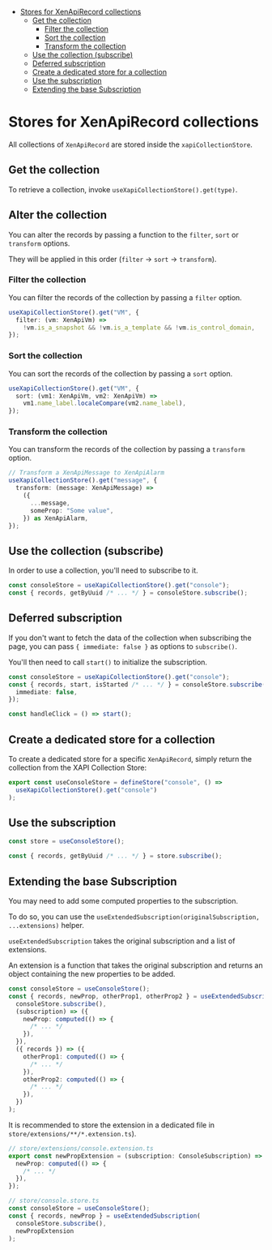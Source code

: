 <!-- TOC -->

- [Stores for XenApiRecord collections](#stores-for-xenapirecord-collections)
  - [Get the collection](#get-the-collection)
    - [Filter the collection](#filter-the-collection)
    - [Sort the collection](#sort-the-collection)
    - [Transform the collection](#transform-the-collection)
  - [Use the collection (subscribe)](#use-the-collection-subscribe)
  - [Deferred subscription](#deferred-subscription)
  - [Create a dedicated store for a collection](#create-a-dedicated-store-for-a-collection)
  - [Use the subscription](#use-the-subscription)
  - [Extending the base Subscription](#extending-the-base-subscription)
  <!-- TOC -->

# Stores for XenApiRecord collections

All collections of `XenApiRecord` are stored inside the `xapiCollectionStore`.

## Get the collection

To retrieve a collection, invoke `useXapiCollectionStore().get(type)`.

## Alter the collection

You can alter the records by passing a function to the `filter`, `sort` or `transform` options.

They will be applied in this order (`filter` -> `sort` -> `transform`).

### Filter the collection

You can filter the records of the collection by passing a `filter` option.

```typescript
useXapiCollectionStore().get("VM", {
  filter: (vm: XenApiVm) =>
    !vm.is_a_snapshot && !vm.is_a_template && !vm.is_control_domain,
});
```

### Sort the collection

You can sort the records of the collection by passing a `sort` option.

```typescript
useXapiCollectionStore().get("VM", {
  sort: (vm1: XenApiVm, vm2: XenApiVm) =>
    vm1.name_label.localeCompare(vm2.name_label),
});
```

### Transform the collection

You can transform the records of the collection by passing a `transform` option.

```typescript
// Transform a XenApiMessage to XenApiAlarm
useXapiCollectionStore().get("message", {
  transform: (message: XenApiMessage) =>
    ({
      ...message,
      someProp: "Some value",
    }) as XenApiAlarm,
});
```

## Use the collection (subscribe)

In order to use a collection, you'll need to subscribe to it.

```typescript
const consoleStore = useXapiCollectionStore().get("console");
const { records, getByUuid /* ... */ } = consoleStore.subscribe();
```

## Deferred subscription

If you don't want to fetch the data of the collection when subscribing the page, you can pass `{ immediate: false }` as
options to `subscribe()`.

You'll then need to call `start()` to initialize the subscription.

```typescript
const consoleStore = useXapiCollectionStore().get("console");
const { records, start, isStarted /* ... */ } = consoleStore.subscribe({
  immediate: false,
});

const handleClick = () => start();
```

## Create a dedicated store for a collection

To create a dedicated store for a specific `XenApiRecord`, simply return the collection from the XAPI Collection Store:

```typescript
export const useConsoleStore = defineStore("console", () =>
  useXapiCollectionStore().get("console")
);
```

## Use the subscription

```typescript
const store = useConsoleStore();

const { records, getByUuid /* ... */ } = store.subscribe();
```

## Extending the base Subscription

You may need to add some computed properties to the subscription.

To do so, you can use the `useExtendedSubscription(originalSubscription, ...extensions)` helper.

`useExtendedSubscription` takes the original subscription and a list of extensions.

An extension is a function that takes the original subscription and returns an object containing the new properties to
be added.

```typescript
const consoleStore = useConsoleStore();
const { records, newProp, otherProp1, otherProp2 } = useExtendedSubscription(
  consoleStore.subscribe(),
  (subscription) => ({
    newProp: computed(() => {
      /* ... */
    }),
  }),
  ({ records }) => ({
    otherProp1: computed(() => {
      /* ... */
    }),
    otherProp2: computed(() => {
      /* ... */
    }),
  })
);
```

It is recommended to store the extension in a dedicated file in `store/extensions/**/*.extension.ts`).

```typescript
// store/extensions/console.extension.ts
export const newPropExtension = (subscription: ConsoleSubscription) => ({
  newProp: computed(() => {
    /* ... */
  }),
});

// store/console.store.ts
const consoleStore = useConsoleStore();
const { records, newProp } = useExtendedSubscription(
  consoleStore.subscribe(),
  newPropExtension
);
```

